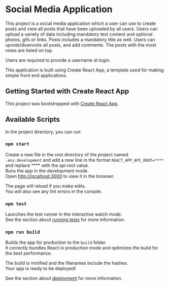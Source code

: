 # Social Media Application

This project is a social media application which a user can use to create posts and view all posts that have been uploaded by all users. Users can upload a variety of data including mandatory text content and optional photos, gifs or links. Posts includes a mandatory title as well. Users can upvote/downvote all posts, and add comments. The posts with the most votes are listed on top.

Users are required to provide a username at login.

This application is built using Create React App, a template used for making simple front end applications.

## Getting Started with Create React App

This project was bootstrapped with [Create React App](https://github.com/facebook/create-react-app).

## Available Scripts

In the project directory, you can run:

### `npm start`

Create a new file in the root directory of the project named `.env.development` and add a new line in the format `REACT_APP_API_ROOT=****` and replace \*\*\*\* with the api root value.\
Runs the app in the development mode.\
Open [http://localhost:3000](http://localhost:3000) to view it in the browser.

The page will reload if you make edits.\
You will also see any lint errors in the console.

### `npm test`

Launches the test runner in the interactive watch mode.\
See the section about [running tests](https://facebook.github.io/create-react-app/docs/running-tests) for more information.

### `npm run build`

Builds the app for production to the `build` folder.\
It correctly bundles React in production mode and optimizes the build for the best performance.

The build is minified and the filenames include the hashes.\
Your app is ready to be deployed!

See the section about [deployment](https://facebook.github.io/create-react-app/docs/deployment) for more information.
